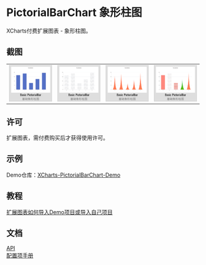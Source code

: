 # PictorialBarChart 象形柱图

XCharts付费扩展图表 - 象形柱图。

## 截图

<table>
    <tr>
        <td><img src="Documentation~/img/PictorialBar01.png" alt="PictorialBar01" /></td>
        <td><img src="Documentation~/img/PictorialBar02.png" alt="PictorialBar02" /></td>
        <td><img src="Documentation~/img/PictorialBar03.png" alt="PictorialBar03" /></td>
        <td><img src="Documentation~/img/PictorialBar04.png" alt="PictorialBar04" /></td>
    </tr>
</table>

## 许可

扩展图表，需付费购买后才获得使用许可。

## 示例

Demo仓库：[XCharts-PictorialBarChart-Demo](https://github.com/XCharts-Team/XCharts-PictorialBarChart-Demo)

## 教程

[扩展图表如何导入Demo项目或导入自己项目](https://github.com/XCharts-Team/XCharts-Demo)

## 文档

[API](Documentation~/zh/api.md)  
[配置项手册](Documentation~/zh/configuration.md)  

